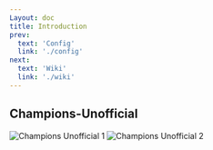 ```yaml
---
Layout: doc
title: Introduction
prev:
  text: 'Config'
  link: './config'
next:
  text: 'Wiki'
  link: './wiki'
---
```


## Champions-Unofficial

<v-card text="This mod is an unofficial port of the Champions mod for Minecraft the version above 1.18.2. This version is currently under limited testing and may contain bugs." variant="tonal"></v-card>

<Carousel :cycle="true" :interval="2800">
    <img src="https://docs.mihono.cn/mods/adventure/champions-unofficial/1.png" alt="Champions Unofficial 1">
    <img src="https://docs.mihono.cn/mods/adventure/champions-unofficial/2.png" alt="Champions Unofficial 2">
  </Carousel>